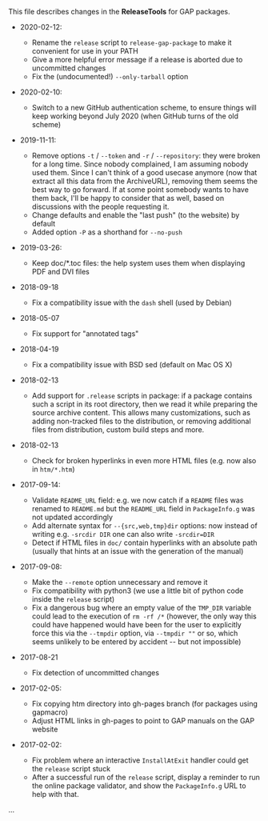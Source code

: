 This file describes changes in the **ReleaseTools** for GAP packages.

- 2020-02-12:
  - Rename the `release` script to `release-gap-package` to make it
    convenient for use in your PATH
  - Give a more helpful error message if a release is aborted due to
    uncommitted changes
  - Fix the (undocumented!) `--only-tarball` option

- 2020-02-10:
  - Switch to a new GitHub authentication scheme, to ensure things will
    keep working beyond July 2020 (when GitHub turns of the old scheme)

- 2019-11-11:
  - Remove options `-t` / `--token` and `-r` / `--repository`:  they were
    broken for a long time. Since nobody complained, I am assuming nobody
    used them. Since I can't think of a good usecase anymore (now that
    extract all this data from the ArchiveURL), removing them seems the
    best way to go forward. If at some point somebody wants to have them
    back, I'll be happy to consider that as well, based on discussions
    with the people requesting it.
  - Change defaults and enable the "last push" (to the website) by default
  - Added option `-P` as a shorthand for `--no-push`

- 2019-03-26:
  - Keep doc/*.toc files: the help system uses them when displaying PDF and
    DVI files

- 2018-09-18
  - Fix a compatibility issue with the `dash` shell (used by Debian)

- 2018-05-07
  - Fix support for "annotated tags"

- 2018-04-19
  - Fix a compatibility issue with BSD sed (default on Mac OS X)

- 2018-02-13
  - Add support for `.release` scripts in package: if a package contains
    such a script in its root directory, then we read it while preparing
    the source archive content. This allows many customizations, such as
    adding non-tracked files to the distribution, or removing additional
    files from distribution, custom build steps and more.

- 2018-02-13
   - Check for broken hyperlinks in even more HTML files (e.g. now also in
    `htm/*.htm`)

- 2017-09-14:
   - Validate `README_URL` field: e.g. we now catch if a `README` files was
     renamed to `README.md` but the `README_URL` field in `PackageInfo.g`
     was not updated accordingly
   - Add alternate syntax for `--{src,web,tmp}dir` options: now instead of
     writing e.g. `-srcdir DIR` one can also write `-srcdir=DIR`
   - Detect if HTML files in `doc/` contain hyperlinks with an absolute
     path (usually that hints at an issue with the generation of the manual)

- 2017-09-08:
   - Make the `--remote` option unnecessary and remove it
   - Fix compatibility with python3 (we use a little bit of python code
     inside the `release` script)
   - Fix a dangerous bug where an empty value of the `TMP_DIR` variable
     could lead to the execution of `rm -rf /*` (however, the only way this
     could have happened would have been for the user to explicitly force this
     via the `--tmpdir` option, via `--tmpdir ""` or so, which seems unlikely
     to be entered by accident -- but not impossible)

- 2017-08-21
   - Fix detection of uncommitted changes

- 2017-02-05:
  - Fix copying htm directory into gh-pages branch (for packages using gapmacro)
  - Adjust HTML links in gh-pages to point to GAP manuals on the GAP website

- 2017-02-02:
  - Fix problem where an interactive `InstallAtExit` handler could get the
    `release` script stuck
  - After a successful run of the `release` script, display a reminder to run
    the online package validator, and show the `PackageInfo.g` URL to help
    with that.

...
